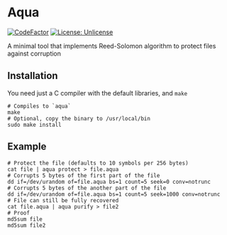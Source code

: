# Aqua
[![CodeFactor](https://www.codefactor.io/repository/github/naranbataar/aqua/badge)](https://www.codefactor.io/repository/github/naranbataar/aqua)
[![License: Unlicense](https://img.shields.io/badge/license-Unlicense-blue.svg)](http://unlicense.org/)

A minimal tool that implements Reed-Solomon algorithm to protect files against corruption

## Installation
You need just a C compiler with the default libraries, and `make`
```shell
# Compiles to `aqua`
make
# Optional, copy the binary to /usr/local/bin
sudo make install
```

## Example
```shell
# Protect the file (defaults to 10 symbols per 256 bytes)
cat file | aqua protect > file.aqua
# Corrupts 5 bytes of the first part of the file
dd if=/dev/urandom of=file.aqua bs=1 count=5 seek=0 conv=notrunc 
# Corrupts 5 bytes of the another part of the file
dd if=/dev/urandom of=file.aqua bs=1 count=5 seek=1000 conv=notrunc
# File can still be fully recovered
cat file.aqua | aqua purify > file2
# Proof
md5sum file
md5sum file2
```
